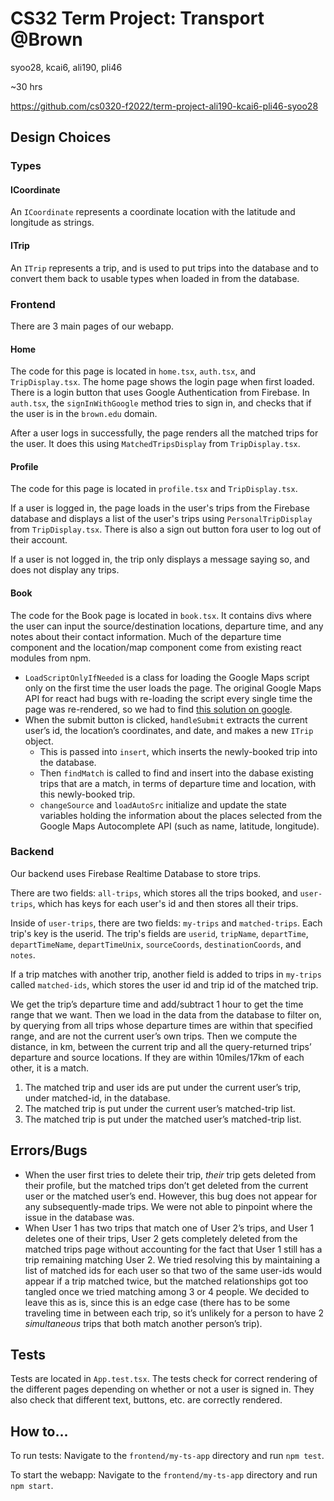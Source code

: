 # CS32 Term Project: Transport @Brown
syoo28, kcai6, ali190, pli46

~30 hrs

https://github.com/cs0320-f2022/term-project-ali190-kcai6-pli46-syoo28

## Design Choices
### Types
#### ICoordinate
An `ICoordinate` represents a coordinate location with the latitude and longitude
as strings.

#### ITrip
An `ITrip` represents a trip, and is used to put trips into the database and to
convert them back to usable types when loaded in from the database.

### Frontend
There are 3 main pages of our webapp.

#### Home
The code for this page is located in `home.tsx`, `auth.tsx`, and `TripDisplay.tsx`. 
The home page shows the login page when first loaded. There is a login button
that uses Google Authentication from Firebase. In `auth.tsx`, the `signInWithGoogle`
method tries to sign in, and checks that if the user is in the `brown.edu` domain.

After a user logs in successfully, the page renders all the matched trips for the
user. It does this using `MatchedTripsDisplay` from `TripDisplay.tsx`.

#### Profile
The code for this page is located in `profile.tsx` and `TripDisplay.tsx`.

If a user is logged in, the page loads in the user's trips from the Firebase 
database and displays a list of the user's trips using `PersonalTripDisplay` 
from `TripDisplay.tsx`. There is also a sign out button fora user to log out of their account.

If a user is not logged in, the trip only displays a message saying so, and does
not display any trips.

#### Book
The code for the Book page is located in `book.tsx`. It contains divs where the user can input the source/destination locations, departure time, and any notes about their contact information. Much of the departure time component and the location/map component come from existing react modules from npm.
- `LoadScriptOnlyIfNeeded` is a class for loading the Google Maps script only on the first time the user loads the page. The original Google Maps API for react had bugs with re-loading the script every single time the page was re-rendered, so we had to find [this solution on google](https://github.com/JustFly1984/react-google-maps-api/issues/70). 
- When the submit button is clicked, `handleSubmit` extracts the current user’s id, the location’s coordinates, and date, and makes a new `ITrip` object.
	- This is passed into `insert`, which inserts the newly-booked trip into the database. 
	- Then `findMatch` is called to find and insert into the dabase existing trips that are a match, in terms of departure time and location, with this newly-booked trip. 
	- `changeSource` and `loadAutoSrc` initialize and update the state variables holding the information about the places selected from the Google Maps Autocomplete API (such as name, latitude, longitude).

### Backend
Our backend uses Firebase Realtime Database to store trips. 

There are two fields: `all-trips`, which stores all the trips booked, and 
`user-trips`, which has keys for each user's id and then stores all their trips.

Inside of `user-trips`, there are two fields: `my-trips` and `matched-trips`.
Each trip's key is the userid. The trip's fields are `userid`, `tripName`, `departTime`,
`departTimeName`, `departTimeUnix`, `sourceCoords`, `destinationCoords`, and `notes`.

If a trip matches with another trip, another field is added to trips in `my-trips`
called `matched-ids`, which stores the user id and trip id of the matched trip.

We get the trip’s departure time and add/subtract 1 hour to get the time range that we want. Then we load in the data from the database to filter on, by querying from all trips whose departure times are within that specified range, and are not the current user’s own trips. Then we compute the distance, in km, between the current trip and all the query-returned trips’ departure and source locations. If they are within 10miles/17km of each other, it is a match. 

1. The matched trip and user ids are put under the current user’s trip, under matched-id, in the database. 
2. The matched trip is put under the current user’s matched-trip list.
3. The matched trip is put under the matched user’s matched-trip list. 

## Errors/Bugs
- When the user first tries to delete their trip, _their_ trip gets deleted from their profile, but the matched trips don’t get deleted from the current user or the matched user’s end. However, this bug does not appear for any subsequently-made trips. We were not able to pinpoint where the issue in the database was. 
- When User 1 has two trips that match one of User 2’s trips, and User 1 deletes one of their trips, User 2 gets completely deleted from the matched trips page without accounting for the fact that User 1 still has a trip remaining matching User 2. We tried resolving this by maintaining a list of matched ids for each user so that two of the same user-ids would appear if a trip matched twice, but the matched relationships got too tangled once we tried matching among 3 or 4 people. We decided to leave this as is, since this is an edge case (there has to be some traveling time in between each trip, so it’s unlikely for a person to have 2 _simultaneous_ trips that both match another person’s trip). 

## Tests
Tests are located in `App.test.tsx`.
The tests check for correct rendering of the different pages depending on whether
or not a user is signed in.
They also check that different text, buttons, etc. are correctly rendered.

## How to...
To run tests:
Navigate to the `frontend/my-ts-app` directory and run `npm test`. 

To start the webapp:
Navigate to the `frontend/my-ts-app` directory and run `npm start`. 


